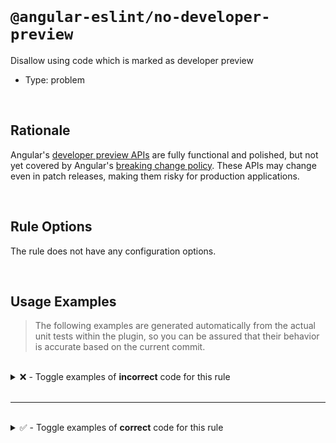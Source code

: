 <!--

  DO NOT EDIT.

  This markdown file was autogenerated using a mixture of the following files as the source of truth for its data:
  - ../../src/rules/no-developer-preview.ts
  - ../../tests/rules/no-developer-preview/cases.ts

  In order to update this file, it is therefore those files which need to be updated, as well as potentially the generator script:
  - ../../../../tools/scripts/generate-rule-docs.ts

-->

<br>

# `@angular-eslint/no-developer-preview`

Disallow using code which is marked as developer preview

- Type: problem

<br>

## Rationale

Angular's [developer preview APIs](https://angular.dev/reference/releases#developer-preview) are fully functional and polished, but not yet covered by Angular's [breaking change policy](https://angular.dev/reference/releases#breaking-change-policy-and-update-paths). These APIs may change even in patch releases, making them risky for production applications.

<br>

## Rule Options

The rule does not have any configuration options.

<br>

## Usage Examples

> The following examples are generated automatically from the actual unit tests within the plugin, so you can be assured that their behavior is accurate based on the current commit.

<br>

<details>
<summary>❌ - Toggle examples of <strong>incorrect</strong> code for this rule</summary>

<br>

#### Default Config

```json
{
  "rules": {
    "@angular-eslint/no-developer-preview": [
      "error"
    ]
  }
}
```

<br>

#### ❌ Invalid Code

```ts
/** @developerPreview */
interface Test {};
const test: Test = {};
            ~~~~
```

<br>

---

<br>

#### Default Config

```json
{
  "rules": {
    "@angular-eslint/no-developer-preview": [
      "error"
    ]
  }
}
```

<br>

#### ❌ Invalid Code

```ts
/** @developerPreview */
interface Test {};
Partial<Test>;
        ~~~~
```

<br>

---

<br>

#### Default Config

```json
{
  "rules": {
    "@angular-eslint/no-developer-preview": [
      "error"
    ]
  }
}
```

<br>

#### ❌ Invalid Code

```ts
interface Test {
  good?: () => void;
  /** @developerPreview */
  bad?: () => void;
};
const test: Test = {};
test.bad();
     ~~~
```

<br>

---

<br>

#### Default Config

```json
{
  "rules": {
    "@angular-eslint/no-developer-preview": [
      "error"
    ]
  }
}
```

<br>

#### ❌ Invalid Code

```ts
interface Test {
  good?: string;
  /** @developerPreview */
  bad?: string;
};
const test: Test = {};
if (test.good || test.bad) return;
                      ~~~
```

<br>

---

<br>

#### Default Config

```json
{
  "rules": {
    "@angular-eslint/no-developer-preview": [
      "error"
    ]
  }
}
```

<br>

#### ❌ Invalid Code

```ts
class Test {
  good?: string;
  /** @developerPreview */
  bad?: string;
}
const { good, bad } = new Test();
              ~~~
```

<br>

---

<br>

#### Default Config

```json
{
  "rules": {
    "@angular-eslint/no-developer-preview": [
      "error"
    ]
  }
}
```

<br>

#### ❌ Invalid Code

```ts
interface Test {
  a: {
    /** @developerPreview */
    b: {
      c: string;
    };
  };
};
const test: Test = { a: { b: { c: '' } } };
test.a.b.c = 'value';
       ~
```

<br>

---

<br>

#### Default Config

```json
{
  "rules": {
    "@angular-eslint/no-developer-preview": [
      "error"
    ]
  }
}
```

<br>

#### ❌ Invalid Code

```ts
/** @developerPreview */
class Test {}
const test: Test = {};
            ~~~~
```

<br>

---

<br>

#### Default Config

```json
{
  "rules": {
    "@angular-eslint/no-developer-preview": [
      "error"
    ]
  }
}
```

<br>

#### ❌ Invalid Code

```ts
/** @developerPreview */
class Test {}

const test = new Test();
                 ~~~~
```

<br>

---

<br>

#### Default Config

```json
{
  "rules": {
    "@angular-eslint/no-developer-preview": [
      "error"
    ]
  }
}
```

<br>

#### ❌ Invalid Code

```ts
class Test {
  good?: string;
  /** @developerPreview */
  bad?: string;
}

const test = new Test();
test.good = 'good';
test.bad = 'bad';
     ~~~
```

<br>

---

<br>

#### Default Config

```json
{
  "rules": {
    "@angular-eslint/no-developer-preview": [
      "error"
    ]
  }
}
```

<br>

#### ❌ Invalid Code

```ts
class Test {
  /** @developerPreview */
  func() {}
}

const test = new Test();
test.func();
     ~~~~
```

<br>

---

<br>

#### Default Config

```json
{
  "rules": {
    "@angular-eslint/no-developer-preview": [
      "error"
    ]
  }
}
```

<br>

#### ❌ Invalid Code

```ts
class Test {
  good?: string;
  /** @developerPreview */
  bad?: string;
}
const test = new Test();
if (test.good || test.bad) return;
                      ~~~
```

<br>

---

<br>

#### Default Config

```json
{
  "rules": {
    "@angular-eslint/no-developer-preview": [
      "error"
    ]
  }
}
```

<br>

#### ❌ Invalid Code

```ts
class Test {
  good() {}
  /** @developerPreview */
  bad() {}
}
const test = new Test();
test.good();
test.bad();
     ~~~
```

<br>

---

<br>

#### Default Config

```json
{
  "rules": {
    "@angular-eslint/no-developer-preview": [
      "error"
    ]
  }
}
```

<br>

#### ❌ Invalid Code

```ts
/** @developerPreview */
const Test = class {};
const test = new Test();
                 ~~~~
```

<br>

---

<br>

#### Default Config

```json
{
  "rules": {
    "@angular-eslint/no-developer-preview": [
      "error"
    ]
  }
}
```

<br>

#### ❌ Invalid Code

```ts
/** @developerPreview */
type Test = 'a' | 'b';
const test: Test = 'a';
            ~~~~
```

<br>

---

<br>

#### Default Config

```json
{
  "rules": {
    "@angular-eslint/no-developer-preview": [
      "error"
    ]
  }
}
```

<br>

#### ❌ Invalid Code

```ts
/** @developerPreview */
function test() {}
test();
~~~~
```

<br>

---

<br>

#### Default Config

```json
{
  "rules": {
    "@angular-eslint/no-developer-preview": [
      "error"
    ]
  }
}
```

<br>

#### ❌ Invalid Code

```ts
/** @developerPreview */
const test = () => {}
test();
~~~~
```

<br>

---

<br>

#### Default Config

```json
{
  "rules": {
    "@angular-eslint/no-developer-preview": [
      "error"
    ]
  }
}
```

<br>

#### ❌ Invalid Code

```ts
/** @developerPreview */
function test(param = '') {}
test();
~~~~
```

<br>

---

<br>

#### Default Config

```json
{
  "rules": {
    "@angular-eslint/no-developer-preview": [
      "error"
    ]
  }
}
```

<br>

#### ❌ Invalid Code

```ts
/** @developerPreview */
let test: number = 1;
const result = test++;
               ~~~~
```

<br>

---

<br>

#### Default Config

```json
{
  "rules": {
    "@angular-eslint/no-developer-preview": [
      "error"
    ]
  }
}
```

<br>

#### ❌ Invalid Code

```ts
/** @developerPreview */
const test = 'test';
const myString = test + '-suffix';
                 ~~~~
```

<br>

---

<br>

#### Default Config

```json
{
  "rules": {
    "@angular-eslint/no-developer-preview": [
      "error"
    ]
  }
}
```

<br>

#### ❌ Invalid Code

```ts
/** @developerPreview */
const test = [];
for (const value of test) {}
                    ~~~~
```

<br>

---

<br>

#### Default Config

```json
{
  "rules": {
    "@angular-eslint/no-developer-preview": [
      "error"
    ]
  }
}
```

<br>

#### ❌ Invalid Code

```ts
/** @developerPreview */
const test = true;
const value = test ? 'yes' : 'no';
              ~~~~
```

<br>

---

<br>

#### Default Config

```json
{
  "rules": {
    "@angular-eslint/no-developer-preview": [
      "error"
    ]
  }
}
```

<br>

#### ❌ Invalid Code

```ts
/** @developerPreview */
const test = 'test';
const another = test;
                ~~~~
```

<br>

---

<br>

#### Default Config

```json
{
  "rules": {
    "@angular-eslint/no-developer-preview": [
      "error"
    ]
  }
}
```

<br>

#### ❌ Invalid Code

```ts
/** @developerPreview */
const test = 'test';
console.log(test);
            ~~~~
```

<br>

---

<br>

#### Default Config

```json
{
  "rules": {
    "@angular-eslint/no-developer-preview": [
      "error"
    ]
  }
}
```

<br>

#### ❌ Invalid Code

```ts
/** @developerPreview */
const test = { a: { b: {} } };
test.a.b;
~~~~
```

<br>

---

<br>

#### Default Config

```json
{
  "rules": {
    "@angular-eslint/no-developer-preview": [
      "error"
    ]
  }
}
```

<br>

#### ❌ Invalid Code

```ts
/** @developerPreview */
const test = {};
const result = { ...test };
                    ~~~~
```

<br>

---

<br>

#### Default Config

```json
{
  "rules": {
    "@angular-eslint/no-developer-preview": [
      "error"
    ]
  }
}
```

<br>

#### ❌ Invalid Code

```ts
/** @developerPreview */
const test = [];
const result = [ ...test ];
                    ~~~~
```

<br>

---

<br>

#### Default Config

```json
{
  "rules": {
    "@angular-eslint/no-developer-preview": [
      "error"
    ]
  }
}
```

<br>

#### ❌ Invalid Code

```ts
type A = () => {
  /** @developerPreview */
  b: string;
};
declare const a: A;

const { b } = a();
        ~
```

<br>

---

<br>

#### Default Config

```json
{
  "rules": {
    "@angular-eslint/no-developer-preview": [
      "error"
    ]
  }
}
```

<br>

#### ❌ Invalid Code

```ts
/** @developerPreview */
const x = 1;

const { y = x } = {};
            ~
```

<br>

---

<br>

#### Default Config

```json
{
  "rules": {
    "@angular-eslint/no-developer-preview": [
      "error"
    ]
  }
}
```

<br>

#### ❌ Invalid Code

```ts
const test = {
  a: '',
  /** @developerPreview */
  b: '',
};
test.b;
     ~
```

<br>

---

<br>

#### Default Config

```json
{
  "rules": {
    "@angular-eslint/no-developer-preview": [
      "error"
    ]
  }
}
```

<br>

#### ❌ Invalid Code

```ts
/** @developerPreview */
const test = 'test';
const myString = `${test}-suffix`;
                    ~~~~
```

<br>

---

<br>

#### Default Config

```json
{
  "rules": {
    "@angular-eslint/no-developer-preview": [
      "error"
    ]
  }
}
```

<br>

#### ❌ Invalid Code

```ts
/** @developerPreview */
enum Test {
  member = 1,
}
Test.member;
~~~~
```

<br>

---

<br>

#### Default Config

```json
{
  "rules": {
    "@angular-eslint/no-developer-preview": [
      "error"
    ]
  }
}
```

<br>

#### ❌ Invalid Code

```ts
enum Test {
  member1 = 1,
  /** @developerPreview */
  member2 = 2,
}
Test.member1;
Test.member2;
     ~~~~~~~
```

<br>

---

<br>

#### Default Config

```json
{
  "rules": {
    "@angular-eslint/no-developer-preview": [
      "error"
    ]
  }
}
```

<br>

#### ❌ Invalid Code

```ts
/** @developerPreview */
function $localize2(value: TemplateStringsArray) {
  return value;
}
const result = $localize2`Hello World!`;
               ~~~~~~~~~~
```

<br>

---

<br>

#### Default Config

```json
{
  "rules": {
    "@angular-eslint/no-developer-preview": [
      "error"
    ]
  }
}
```

<br>

#### ❌ Invalid Code

```ts
import { developerPreviewFunction } from './dev-preview';

developerPreviewFunction();
~~~~~~~~~~~~~~~~~~~~~~~~
```

<br>

---

<br>

#### Default Config

```json
{
  "rules": {
    "@angular-eslint/no-developer-preview": [
      "error"
    ]
  }
}
```

<br>

#### ❌ Invalid Code

```ts
import { developerPreviewFunction as alias } from './dev-preview';

alias();
~~~~~
```

<br>

---

<br>

#### Default Config

```json
{
  "rules": {
    "@angular-eslint/no-developer-preview": [
      "error"
    ]
  }
}
```

<br>

#### ❌ Invalid Code

```ts
import { DeveloperPreviewClass } from './dev-preview';

const instance = new DeveloperPreviewClass();
                     ~~~~~~~~~~~~~~~~~~~~~
```

<br>

---

<br>

#### Default Config

```json
{
  "rules": {
    "@angular-eslint/no-developer-preview": [
      "error"
    ]
  }
}
```

<br>

#### ❌ Invalid Code

```ts
import { developerPreviewConst } from './dev-preview';

const myConst = developerPreviewConst;
                ~~~~~~~~~~~~~~~~~~~~~
```

<br>

---

<br>

#### Default Config

```json
{
  "rules": {
    "@angular-eslint/no-developer-preview": [
      "error"
    ]
  }
}
```

<br>

#### ❌ Invalid Code

```ts
import { developerPreviewConst } from './dev-preview';

const myConst = { prop: developerPreviewConst };
                        ~~~~~~~~~~~~~~~~~~~~~
```

<br>

---

<br>

#### Default Config

```json
{
  "rules": {
    "@angular-eslint/no-developer-preview": [
      "error"
    ]
  }
}
```

<br>

#### ❌ Invalid Code

```ts
import { SomeInterface } from './dev-preview';

const obj: SomeInterface = {};
const { developerPreviewItem } = obj;
        ~~~~~~~~~~~~~~~~~~~~
```

</details>

<br>

---

<br>

<details>
<summary>✅ - Toggle examples of <strong>correct</strong> code for this rule</summary>

<br>

#### Default Config

```json
{
  "rules": {
    "@angular-eslint/no-developer-preview": [
      "error"
    ]
  }
}
```

<br>

#### ✅ Valid Code

```ts
/** Not developerPreview */
interface Test {
  /** @publicApi */
  a1: string;
  /** @developerPreview */
  a2: string;
};
const test: Test = {};
test.a1 = 'value';
```

<br>

---

<br>

#### Default Config

```json
{
  "rules": {
    "@angular-eslint/no-developer-preview": [
      "error"
    ]
  }
}
```

<br>

#### ✅ Valid Code

```ts
/** Not developerPreview */
class Test {
  /** @deprecated */
  a1: string;
  /** @developerPreview */
  a2: string;
}
const test = new Test();
test.a1 = 'value';
```

<br>

---

<br>

#### Default Config

```json
{
  "rules": {
    "@angular-eslint/no-developer-preview": [
      "error"
    ]
  }
}
```

<br>

#### ✅ Valid Code

```ts
/** Not developerPreview */
const test = {};
if (test) return;
```

<br>

---

<br>

#### Default Config

```json
{
  "rules": {
    "@angular-eslint/no-developer-preview": [
      "error"
    ]
  }
}
```

<br>

#### ✅ Valid Code

```ts
/** Not developerPreview */
function test() {}
test();
```

<br>

---

<br>

#### Default Config

```json
{
  "rules": {
    "@angular-eslint/no-developer-preview": [
      "error"
    ]
  }
}
```

<br>

#### ✅ Valid Code

```ts
/** @developerPreview */
declare module "some-module" {}
```

<br>

---

<br>

#### Default Config

```json
{
  "rules": {
    "@angular-eslint/no-developer-preview": [
      "error"
    ]
  }
}
```

<br>

#### ✅ Valid Code

```ts
import { regularFunction, developerPreviewFunction } from './dev-preview';

regularFunction();
```

<br>

---

<br>

#### Default Config

```json
{
  "rules": {
    "@angular-eslint/no-developer-preview": [
      "error"
    ]
  }
}
```

<br>

#### ✅ Valid Code

```ts
import { RegularClass, DeveloperPreviewClass } from './dev-preview';

const instance = new RegularClass();
```

<br>

---

<br>

#### Default Config

```json
{
  "rules": {
    "@angular-eslint/no-developer-preview": [
      "error"
    ]
  }
}
```

<br>

#### ✅ Valid Code

```ts
import { developerPreviewFunction } from './dev-preview';

export { developerPreviewFunction as alias };
```

<br>

---

<br>

#### Default Config

```json
{
  "rules": {
    "@angular-eslint/no-developer-preview": [
      "error"
    ]
  }
}
```

<br>

#### ✅ Valid Code

```ts
export * from './dev-preview';
```

<br>

---

<br>

#### Default Config

```json
{
  "rules": {
    "@angular-eslint/no-developer-preview": [
      "error"
    ]
  }
}
```

<br>

#### ✅ Valid Code

```ts
/** @developerPreview */
declare function test(): void;
```

<br>

---

<br>

#### Default Config

```json
{
  "rules": {
    "@angular-eslint/no-developer-preview": [
      "error"
    ]
  }
}
```

<br>

#### ✅ Valid Code

```ts
/** @developerPreview */
declare const test: () => void;
```

<br>

---

<br>

#### Default Config

```json
{
  "rules": {
    "@angular-eslint/no-developer-preview": [
      "error"
    ]
  }
}
```

<br>

#### ✅ Valid Code

```ts
import { regularConst } from './dev-preview';
const myConst = regularConst;
```

<br>

---

<br>

#### Default Config

```json
{
  "rules": {
    "@angular-eslint/no-developer-preview": [
      "error"
    ]
  }
}
```

<br>

#### ✅ Valid Code

```ts
import { regularConst } from './dev-preview';
const myConst = { prop: regularConst };
```

<br>

---

<br>

#### Default Config

```json
{
  "rules": {
    "@angular-eslint/no-developer-preview": [
      "error"
    ]
  }
}
```

<br>

#### ✅ Valid Code

```ts
import { SomeInterface } from './dev-preview';
const obj: SomeInterface = {};
const { regularItem } = obj;
```

<br>

---

<br>

#### Default Config

```json
{
  "rules": {
    "@angular-eslint/no-developer-preview": [
      "error"
    ]
  }
}
```

<br>

#### ✅ Valid Code

```ts
import { something } from './non-existing';
const myVar = something;
```

</details>

<br>
